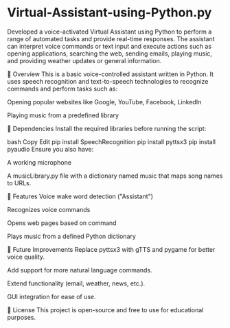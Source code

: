 # Virtual-Assistant-using-Python.py
Developed a voice-activated Virtual Assistant using Python to perform a range of automated tasks and provide real-time responses. The assistant can interpret voice commands or text input and execute actions such as opening applications, searching the web, sending emails, playing music, and providing weather updates or general information.

📄 Overview
This is a basic voice-controlled assistant written in Python. It uses speech recognition and text-to-speech technologies to recognize commands and perform tasks such as:

Opening popular websites like Google, YouTube, Facebook, LinkedIn

Playing music from a predefined library

🧰 Dependencies
Install the required libraries before running the script:

bash
Copy
Edit
pip install SpeechRecognition
pip install pyttsx3
pip install pyaudio
Ensure you also have:

A working microphone

A musicLibrary.py file with a dictionary named music that maps song names to URLs.

🧠 Features
Voice wake word detection ("Assistant")

Recognizes voice commands

Opens web pages based on command

Plays music from a defined Python dictionary

🚀 Future Improvements
Replace pyttsx3 with gTTS and pygame for better voice quality.

Add support for more natural language commands.

Extend functionality (email, weather, news, etc.).

GUI integration for ease of use.

📄 License
This project is open-source and free to use for educational purposes.
